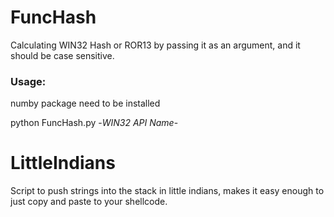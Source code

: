 # FuncHash
Calculating WIN32 Hash or ROR13 by passing it as an argument, and it should be case sensitive.
### Usage:
numby package need to be installed 

python FuncHash.py -*WIN32 API Name*-

# LittleIndians
Script to push strings into the stack in little indians, makes it easy enough to just copy and paste to your shellcode.
